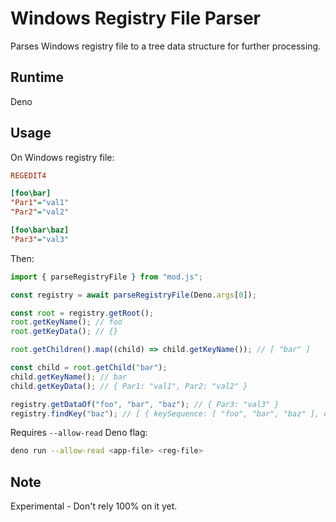 # Windows Registry File Parser

Parses Windows registry file to a tree data structure for further processing.

## Runtime

Deno

## Usage

On Windows registry file:

```ini
REGEDIT4

[foo\bar]
"Par1"="val1"
"Par2"="val2"

[foo\bar\baz]
"Par3"="val3"
```

Then:

```js
import { parseRegistryFile } from "mod.js";

const registry = await parseRegistryFile(Deno.args[0]);

const root = registry.getRoot();
root.getKeyName(); // foo
root.getKeyData(); // {}

root.getChildren().map((child) => child.getKeyName()); // [ "bar" ]

const child = root.getChild("bar");
child.getKeyName(); // bar
child.getKeyData(); // { Par1: "val1", Par2: "val2" }

registry.getDataOf("foo", "bar", "baz"); // { Par3: "val3" }
registry.findKey("baz"); // [ { keySequence: [ "foo", "bar", "baz" ], data: { Par3: "val3" } } ]
```

Requires `--allow-read` Deno flag:

```sh
deno run --allow-read <app-file> <reg-file>
```

## Note

Experimental - Don't rely 100% on it yet.
